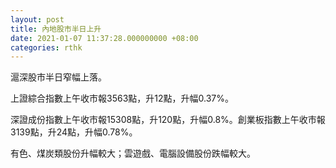 ```yaml
---
layout: post
title: 內地股市半日上升
date: 2021-01-07 11:37:28.000000000 +08:00
categories: rthk
---
```


滬深股市半日窄幅上落。

上證綜合指數上午收市報3563點，升12點，升幅0.37%。

深證成份指數上午收市報15308點，升120點，升幅0.8%。創業板指數上午收市報3139點，升24點，升幅0.78%。

有色、煤炭類股份升幅較大；雲遊戲、電腦設備股份跌幅較大。
